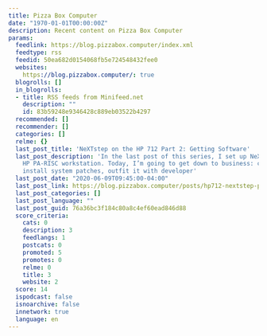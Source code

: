 ```yaml
---
title: Pizza Box Computer
date: "1970-01-01T00:00:00Z"
description: Recent content on Pizza Box Computer
params:
  feedlink: https://blog.pizzabox.computer/index.xml
  feedtype: rss
  feedid: 50ea682d0154068fb5e724548432fee0
  websites:
    https://blog.pizzabox.computer/: true
  blogrolls: []
  in_blogrolls:
  - title: RSS feeds from Minifeed.net
    description: ""
    id: 83b59248e9346428c889eb03522b4297
  recommended: []
  recommender: []
  categories: []
  relme: {}
  last_post_title: 'NeXTstep on the HP 712 Part 2: Getting Software'
  last_post_description: 'In the last post of this series, I set up NeXTstep on an
    HP PA-RISC workstation. Today, I’m going to get down to business: configure networking,
    install system patches, outfit it with developer'
  last_post_date: "2020-06-09T09:45:00-04:00"
  last_post_link: https://blog.pizzabox.computer/posts/hp712-nextstep-part-2/
  last_post_categories: []
  last_post_language: ""
  last_post_guid: 76a36bc3f184c80a8c4ef60ead846d88
  score_criteria:
    cats: 0
    description: 3
    feedlangs: 1
    postcats: 0
    promoted: 5
    promotes: 0
    relme: 0
    title: 3
    website: 2
  score: 14
  ispodcast: false
  isnoarchive: false
  innetwork: true
  language: en
---
```

